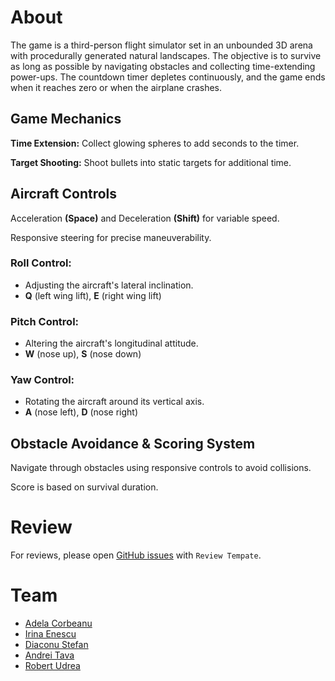 # About
The game is a third-person flight simulator set in an unbounded 3D arena with procedurally generated natural landscapes. The objective is to survive as long as possible by navigating obstacles and collecting time-extending power-ups. The countdown timer depletes continuously, and the game ends when it reaches zero or when the airplane crashes.
## Game Mechanics
**Time Extension:** Collect glowing spheres to add seconds to the timer.

**Target Shooting:** Shoot bullets into static targets for additional time.
## Aircraft Controls
Acceleration **(Space)** and Deceleration **(Shift)** for variable speed.

Responsive steering for precise maneuverability.

### Roll Control:

* Adjusting the aircraft's lateral inclination.
* **Q** (left wing lift), **E** (right wing lift)
  
### Pitch Control:

* Altering the aircraft's longitudinal attitude.
* **W** (nose up), **S** (nose down)
  
### Yaw Control:

* Rotating the aircraft around its vertical axis.
* **A** (nose left), **D** (nose right)
## Obstacle Avoidance & Scoring System
Navigate through obstacles using responsive controls to avoid collisions.

Score is based on survival duration.

# Review
For reviews, please open [GitHub issues](https://github.com/rob3rtu/Unity-Project/issues) with `Review Tempate`.


# Team
 - [Adela Corbeanu](https://github.com/AdelaCorbeanu)
 - [Irina Enescu](https://github.com/irinaenescu2002)
 - [Diaconu Stefan](https://github.com/Qmpzlawasd)
 - [Andrei Tava](https://github.com/widdrr)
 - [Robert Udrea](https://github.com/rob3rtu)
